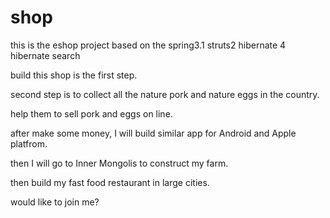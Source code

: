 shop
====

this is the eshop project based  on the spring3.1 struts2 hibernate 4 hibernate search

build this shop is the first step.

second step is to collect all the nature pork and nature eggs in the country.

help them to sell pork and eggs on line.

after make some money, I will  build similar app for Android and Apple platfrom.

then I will go to Inner Mongolis to construct my farm.

then build my fast food restaurant in large cities.

would like to join me?
